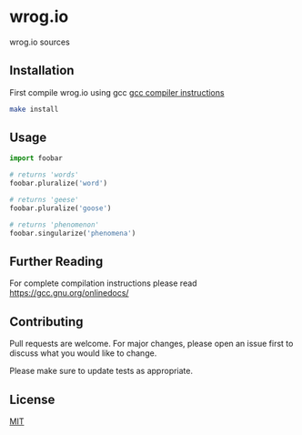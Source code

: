 # wrog.io
wrog.io sources

## Installation

First compile wrog.io using gcc [gcc compiler instructions](https://man7.org/linux/man-pages/man1/gcc.1.html)

```bash
make install
```

## Usage

```python
import foobar

# returns 'words'
foobar.pluralize('word')

# returns 'geese'
foobar.pluralize('goose')

# returns 'phenomenon'
foobar.singularize('phenomena')
```
## Further Reading
For complete compilation instructions please read https://gcc.gnu.org/onlinedocs/

## Contributing

Pull requests are welcome. For major changes, please open an issue first
to discuss what you would like to change.

Please make sure to update tests as appropriate.

## License

[MIT](https://choosealicense.com/licenses/mit/)
